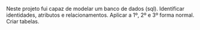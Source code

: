 Neste projeto fui capaz de modelar um banco de dados (sql).
Identificar identidades, atributos e relacionamentos.
Aplicar a 1º, 2º e 3º forma normal.
Criar tabelas.